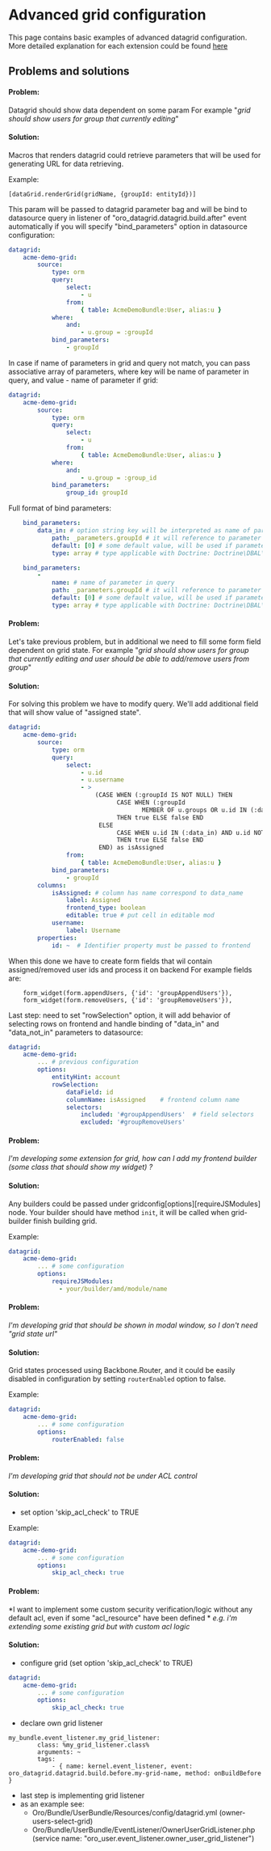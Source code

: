 Advanced grid configuration
===========================

This page contains basic examples of advanced datagrid configuration. More detailed explanation for each extension could be found [here](./extensions.md)


## Problems and solutions

#### Problem:
Datagrid should show data dependent on some param
For example "_grid should show users for group that currently editing_"
#### Solution:
Macros that renders datagrid could retrieve parameters that will be used for generating URL for data retrieving.

Example:

``` twig
[dataGrid.renderGrid(gridName, {groupId: entityId})]
```

This param will be passed to datagrid parameter bag and will be bind to datasource query in listener
of "oro_datagrid.datagrid.build.after" event automatically if you will specify "bind_parameters" option in datasource
configuration:

``` yml
datagrid:
    acme-demo-grid:
        source:
            type: orm
            query:
                select:
                    - u
                from:
                    { table: AcmeDemoBundle:User, alias:u }
            where:
                and:
                    - u.group = :groupId
            bind_parameters:
                - groupId
```

In case if name of parameters in grid and query not match, you can pass associative array of parameters, where key will
be name of parameter in query, and value - name of parameter if grid:

``` yml
datagrid:
    acme-demo-grid:
        source:
            type: orm
            query:
                select:
                    - u
                from:
                    { table: AcmeDemoBundle:User, alias:u }
            where:
                and:
                    - u.group = :group_id
            bind_parameters:
                group_id: groupId
```

Full format of bind parameters:

``` yml
    bind_parameters:
        data_in: # option string key will be interpreted as name of parameter in query
            path: _parameters.groupId # it will reference to parameter groupId in key _parameters of parameter bag.
            default: [0] # some default value, will be used if parameter is not passed
            type: array # type applicable with Doctrine: Doctrine\DBAL\Types\Type::getType()
```

``` yml
    bind_parameters:
        -
            name: # name of parameter in query
            path: _parameters.groupId # it will reference to parameter groupId in key _parameters of parameter bag.
            default: [0] # some default value, will be used if parameter is not passed
            type: array # type applicable with Doctrine: Doctrine\DBAL\Types\Type::getType()
```

#### Problem:
Let's take previous problem, but in additional we need to fill some form field dependent on grid state.
For example "_grid should show users for group that currently editing and user should be able to add/remove users from group_"
#### Solution:
For solving this problem we have to modify query. We'll add additional field that will show value of "assigned state".
``` yml
datagrid:
    acme-demo-grid:
        source:
            type: orm
            query:
                select:
                    - u.id
                    - u.username
                    - >
                        (CASE WHEN (:groupId IS NOT NULL) THEN
                              CASE WHEN (:groupId
                                     MEMBER OF u.groups OR u.id IN (:data_in)) AND u.id NOT IN (:data_not_in)
                              THEN true ELSE false END
                         ELSE
                              CASE WHEN u.id IN (:data_in) AND u.id NOT IN (:data_not_in)
                              THEN true ELSE false END
                         END) as isAssigned
                from:
                    { table: AcmeDemoBundle:User, alias:u }
            bind_parameters:
                - groupId
        columns:
            isAssigned: # column has name correspond to data_name
                label: Assigned
                frontend_type: boolean
                editable: true # put cell in editable mod
            username:
                label: Username
        properties:
            id: ~  # Identifier property must be passed to frontend
```

When this done we have to create form fields that wil contain assigned/removed user ids and process it on backend
For example fields are:
``` twig
    form_widget(form.appendUsers, {'id': 'groupAppendUsers'}),
    form_widget(form.removeUsers, {'id': 'groupRemoveUsers'}),

```

Last step: need to set "rowSelection" option, it will add behavior of selecting rows on frontend and handle binding
of "data_in" and "data_not_in" parameters to datasource:
``` yml
datagrid:
    acme-demo-grid:
        ... # previous configuration
        options:
            entityHint: account
            rowSelection:
                dataField: id
                columnName: isAssigned    # frontend column name
                selectors:
                    included: '#groupAppendUsers'  # field selectors
                    excluded: '#groupRemoveUsers'
```

#### Problem:
*I'm developing some extension for grid, how can I add my frontend builder (some class that should show my widget) ?*
#### Solution:
Any builders could be passed under gridconfig[options][requireJSModules] node. Your builder should have method `init`, it will be called when grid-builder finish building grid.

Example:
``` yml
datagrid:
    acme-demo-grid:
        ... # some configuration
        options:
            requireJSModules:
              - your/builder/amd/module/name
```

#### Problem:
*I'm developing grid that should be shown in modal window, so I don't need "grid state url"*
#### Solution:
Grid states processed using Backbone.Router, and it could be easily disabled in configuration by setting `routerEnabled` option to false.

Example:
``` yml
datagrid:
    acme-demo-grid:
        ... # some configuration
        options:
            routerEnabled: false
```

#### Problem:
*I'm developing grid that should not be under ACL control*
#### Solution:
- set option 'skip_acl_check' to TRUE

Example:
``` yml
datagrid:
    acme-demo-grid:
        ... # some configuration
        options:
            skip_acl_check: true
```

#### Problem:
*I want to implement some custom security verification/logic without any default acl, even if some "acl_resource" have been defined *
*e.g. i'm extending some existing grid but with custom acl logic*
#### Solution:
- configure grid (set option 'skip_acl_check' to TRUE)
``` yml
datagrid:
    acme-demo-grid:
        ... # some configuration
        options:
            skip_acl_check: true
```
- declare own grid listener
```
my_bundle.event_listener.my_grid_listener:
        class: %my_grid_listener.class%
        arguments: ~
        tags:
            - { name: kernel.event_listener, event: oro_datagrid.datagrid.build.before.my-grid-name, method: onBuildBefore }
```
- last step is implementing grid listener
- as an example see:
    - Oro/Bundle/UserBundle/Resources/config/datagrid.yml (owner-users-select-grid)
    - Oro/Bundle/UserBundle/EventListener/OwnerUserGridListener.php (service name: "oro_user.event_listener.owner_user_grid_listener")
